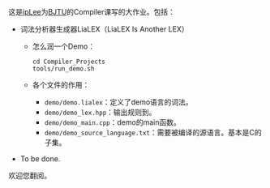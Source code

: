 这是[ipLee](https://github.com/ipChrisLee)为[BJTU](https://www.bjtu.edu.cn)的Compiler课写的大作业。包括：

* 词法分析器生成器LiaLEX（LiaLEX Is Another LEX）
  * 怎么润一个Demo：
  
    ```shell
    cd Compiler_Projects
    tools/run_demo.sh
    ```
  
  * 各个文件的作用：
  
    * `demo/demo.lialex`：定义了demo语言的词法。
    * `demo/demo_lex.hpp`：输出规则到。
    * `demo/demo_main.cpp`：demo的main函数。
    * `demo/demo_source_language.txt`：需要被编译的源语言。基本是C的子集。
  
* To be done.

欢迎您翻阅。